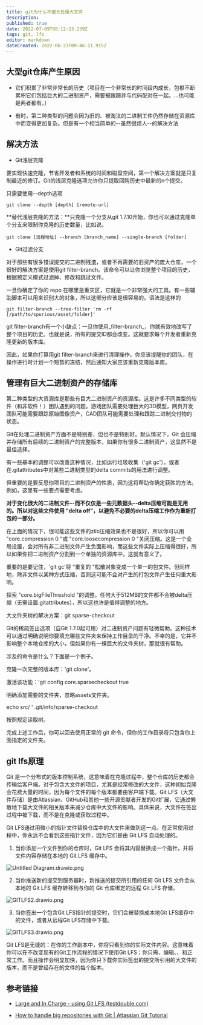 ```yaml
---
title: git为什么不擅长处理大文件
description: 
published: true
date: 2022-07-09T08:12:13.239Z
tags: git, lfs
editor: markdown
dateCreated: 2022-06-23T09:46:11.915Z
---
```


## 大型git仓库产生原因

-   它们积累了非常非常长的历史（项目在一个非常长的时间段内成长，包袱不断累积它们包括巨大的二进制资产，需要被跟踪并与代码配对在一起。...也可能是两者都有。）  
    
-   有时，第二种类型的问题会因为旧的、被淘汰的二进制工件仍然存储在资源库中而变得更加复杂。但是有一个相当简单的--虽然很烦人--的解决方法  
    

## 解决方法

-   Git浅层克隆

要实现快速克隆，节省开发者和系统的时间和磁盘空间，第一个解决方案就是只复制最近的修订。Git的浅层克隆选项允许你只提取回购历史中最新的n个提交。

只需要使用--depth选项

```
git clone --depth [depth] [remote-url]
```

**替代浅层克隆的方法：**只克隆一个分支从git 1.7.10开始，你也可以通过克隆单个分支来限制你克隆的历史数量，比如说。

```
git clone [远程地址] --branch [branch_name] --single-branch [folder]
```

-   Git过滤分支

对于那些有很多错误提交的二进制残渣，或者不再需要的旧资产的庞大仓库，一个很好的解决方案是使用git filter-branch。该命令可以让你浏览整个项目的历史，根据预定义模式过滤掉、修改和跳过文件。

一旦你确定了你的 repo 在哪里是重灾区，它就是一个非常强大的工具。有一些辅助脚本可以用来识别大的对象，所以这部分应该是很容易的。语法是这样的

```
git filter-branch --tree-filter 'rm -rf [/path/to/spurious/asset/folder]'
```

git filter-branch有一个小缺点：一旦你使用\_filter-branch\_，你就有效地改写了整个项目的历史。也就是说，所有的提交ID都会改变。这就要求每个开发者重新克隆更新的版本库。

因此，如果你打算用git filter-branch来进行清理操作，你应该提醒你的团队，在操作进行时计划一个短暂的冻结，然后通知大家应该重新克隆版本库。

## 管理有巨大二进制资产的存储库

第二种类型的大资源库是那些有巨大二进制资产的资源库。这是许多不同类型的软件（和非软件！）团队遇到的问题。游戏团队需要处理巨大的3D模型，网页开发团队可能需要跟踪原始图像资产，CAD团队可能需要处理和跟踪二进制交付物的状态。

Git在处理二进制资产方面不是特别差，但也不是特别好。默认情况下，Git 会压缩并存储所有后续的二进制资产的完整版本，如果你有很多二进制资产，这显然不是最佳选择。

有一些基本的调整可以改善这种情况，比如运行垃圾收集（'git gc'），或者在.gitattributes中对某些二进制类型的delta commits的用法进行调整。

但重要的是要反思你项目的二进制资产的性质，因为这将帮助你确定获胜的方法。例如，这里有一些要点需要考虑。

**对于变化很大的二进制文件--而不仅仅是一些元数据头--delta压缩可能是无用的。所以对这些文件使用 "delta off"，以避免不必要的delta压缩工作作为重新打包的一部分。**

在上面的情况下，很可能这些文件的zlib压缩效果也不是很好，所以你可以用 "core.compression 0 "或 "core.loosecompression 0 "关闭压缩。这是一个全局设置，会对所有非二进制文件产生负面影响，而这些文件实际上压缩得很好，所以如果你把二进制资产分割到一个单独的资源库中，这就有意义了。

重要的是要记住，'git gc'将 "重复的 "松散对象变成一个单一的包文件。但同样地，除非文件以某种方式压缩，否则这可能不会对产生的打包文件产生任何重大影响。

探索 "core.bigFileThreshold "的调整。任何大于512MB的文件都不会被delta压缩（无需设置.gitattributes），所以这也许是值得调整的地方。

大文件夹树的解决方案：git sparse-checkout

Git的稀疏签出选项（自Git 1.7.0起可用）对二进制资产问题有轻微帮助。这种技术可以通过明确说明你要填充哪些文件夹来保持工作目录的干净。不幸的是，它并不影响整个本地仓库的大小，但如果你有一棵巨大的文件夹树，那就很有帮助。

涉及的命令是什么？下面是一个例子。

克隆一次完整的版本库：'git clone'。

激活该功能：'git config core.sparsecheckout true

明确添加需要的文件夹，忽略assets文件夹。

echo src/ ' .git/info/sparse-checkout

按照规定读取树。

完成上述工作后，你可以回去使用正常的 git 命令，但你的工作目录将只包含你上面指定的文件夹。

## git lfs原理

Git 是一个分布式的版本控制系统，这意味着在克隆过程中，整个仓库的历史都会传输给客户端。对于包含大文件的项目，尤其是经常修改的大文件，这种初始克隆会花费大量的时间，因为每个文件的每个版本都要由客户端下载。Git LFS（大文件存储）是由Atlassian、GitHub和其他一些开源贡献者开发的Git扩展，它通过懒散地下载大文件的相关版本来减少仓库中大文件的影响。具体来说，大文件在签出过程中被下载，而不是在克隆或获取过程中。

Git LFS通过用微小的指针文件替换仓库中的大文件来做到这一点。在正常使用过程中，你永远不会看到这些指针文件，因为它们是由 Git LFS 自动处理的。

1.  当你添加一个文件到你的仓库时，Git LFS 会将其内容替换成一个指针，并将文件内容存储在本地的 Git LFS 缓存中。

![Untitled Diagram.drawio.png](https://ucc.alicdn.com/pic/developer-ecology/9edefb71f1884b798a30aa0b7c0ccd90.png "Untitled Diagram.drawio.png")

2.  当你推送新的提交到服务器时，新推送的提交所引用的任何 Git LFS 文件会从本地的 Git LFS 缓存转移到与你的 Git 仓库绑定的远程 Git LFS 存储。

![GITLFS2.drawio.png](https://ucc.alicdn.com/pic/developer-ecology/954c2446b5cf49b18f110b278dd931e7.png "GITLFS2.drawio.png")

3.  当你签出一个包含Git LFS指针的提交时，它们会被替换成本地Git LFS缓存中的文件，或者从远程Git LFS存储中下载。

![GITLFS3.drawio.png](https://ucc.alicdn.com/pic/developer-ecology/00884442d42348c1994e4130d529fa0a.png "GITLFS3.drawio.png")

Git LFS是无缝的：在你的工作副本中，你将只看到你的实际文件内容。这意味着你可以在不改变现有的Git工作流程的情况下使用Git LFS；你只需、编辑、、和正常工作。而且操作会明显加快，因为你只下载你实际签出的提交所引用的大文件的版本，而不是曾经存在的文件的每个版本。

## 参考链接

-   [Large and In Charge - using Git LFS (testdouble.com)](https://blog.testdouble.com/posts/2017-01-25-how-and-why-to-use-git-lfs/)  
    
-   [How to handle big repositories with Git | Atlassian Git Tutorial](https://www.atlassian.com/git/tutorials/big-repositories)